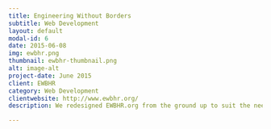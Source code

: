 ```yaml
---
title: Engineering Without Borders
subtitle: Web Development
layout: default
modal-id: 6
date: 2015-06-08
img: ewbhr.png
thumbnail: ewbhr-thumbnail.png
alt: image-alt
project-date: June 2015
client: EWBHR
category: Web Development
clientwebsite: http://www.ewbhr.org/
description: We redesigned EWBHR.org from the ground up to suit the needs of the expanding Engineers Without Borders - Hampton Roads Chapter. EWBHR.org features clean, professional styling throughout and has many practical features including custom forms and Google Groups integration.

---
```

